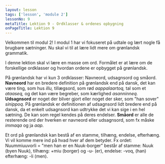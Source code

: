 ```yaml
---
layout: lesson
tags: ['lesson', 'module 2']
lessonNo: 9
metaTitle: Lektion 9 - Ordklasser & ordenes opbygning
onPageTitle: Lektion 9
---
```

Velkommen til modul 2! I modul 1 har vi fokuseret på udtale og lært nogle få brugbare sætninger. Nu skal vi til at lære lidt mere om grønlandsk grammatik.

I denne lektion skal vi lære en masse om ord. Formålet er at lære om de forskellige ordklasser og hvordan ordene er opbygget på grønlandsk. 

På grønlandsk har vi kun 3 ordklasser: Navneord, udsagnsord og småord. **Navneord** har en bredere definition på grønlandsk end på dansk, det kan være ting, som hus *illu,* tillægsord, som rød *aappalaartoq,* tal som et *ataaseq,* og det kan være begreber, som kærlighed *asanninneq.* **Udsagnsord** er noget der bliver gjort eller noget der sker, som "han sover" *sinippoq.* På grønlandsk er definitionen af udsagnsord lidt bredere end på dansk, da et enkelt udsagnsord kan udtrykke det vi kan sige i en hel sætning. De kan som regel kendes på deres endelser. **Småord** er alle de resterende ord der hverken er navneord eller udsagnsord, som fx måske *immaqa* og ja *aap.*

Et ord på grønlandsk kan bestå af en stamme, tilhæng, endelse, efterhæng. Vi vil komme mere ind på hvad hver af dem betyder. Fx ordet: Nuummiuuvorli = "men han er en Nuuk-borger" består af stamme: Nuuk (byen Nuuk), tilhæng: +miu (borger) og -u- (er), endelse: -voq, (han) efterhæng: -li (men).